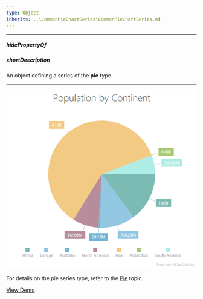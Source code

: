 ```yaml
---
type: Object
inherits: ..\CommonPieChartSeries\CommonPieChartSeries.md
---
```

---
##### hidePropertyOf

##### shortDescription
An object defining a series of the <b>pie</b> type.

---
![PieSeriesType ChartJS](/images/ChartJS/Pie.png)

For details on the pie series type, refer to the <a href="/Documentation/16_2/Guide/Widgets/PieChart/Series_Types/#Pie">Pie</a> topic.

<a href="http://js.devexpress.com/Demos/WidgetsGallery/#demo/chartschartspieseriespie/" class="button orange small fix-width-155" style="margin-right: 20px;" target="_blank">View Demo</a>